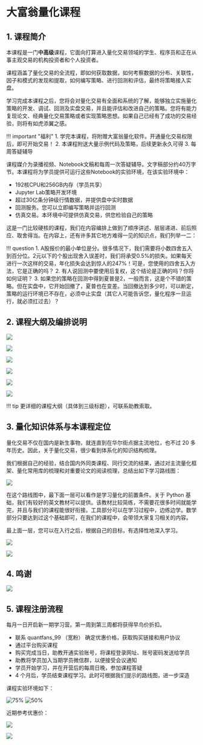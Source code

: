
<h1>大富翁量化课程</h1>

## 1. 课程简介

本课程是一门**中高级**课程，它面向打算进入量化交易领域的学生、程序员和正在从事主观交易的机构投资者和个人投资者。

课程涵盖了量化交易的全流程，即如何获取数据，如何考察数据的分布、关联性，因子和模式的发现和提取，如何编写策略、进行回测和评估，最终将策略接入实盘。

学习完成本课程之后，您将会对量化交易有全面和系统的了解，能够独立实施量化策略的开发、调试、回测及实盘交易，并且能评估和改进自己的策略。您将有能力复现论文、经典量化交易策略或者实现策略思想。如果自己已经有了成功的交易经验，则将有如虎添翼之感。

!!! important "福利"
    1. 学完本课程，将附赠大富翁量化软件。开通量化交易权限后，即可开始交易！
    2. 本课程附送大量示例代码及策略，后续更新永久可得
    3. 每周答疑辅导

课程媒介为录播视频、Notebook文稿和每周一次答疑辅导。文字稿部分约40万字节。本课程将为学员提供可运行这些Notebook的实验环境，在该实验环境中：

* 192核CPU和256GB内存（学员共享）
* Jupyter Lab策略开发环境
* 超过30亿条分钟级行情数据，并提供盘中实时数据
* 回测服务。您可以立即编写策略并运行回测
* 仿真交易。本环境中可提供仿真交易，供您检验自己的策略

这是一门比较硬核的课程，我们在内容编排上做到了顺序讲述、层层递进、前后照应、取舍得当。在内容上，还有许多其它地方难得一见的知识点，我们列举一二：

!!! question
    1. A股报价的最小单位是分。很多情况下，我们需要将小数四舍五入到百分位。2元以下的个股出现舍入误差时，我们将承受0.5%的损失。如果每天进行一次这样的交易，年化损失会达到惊人的247%！可是，您使用的四舍五入方法，它是正确的吗？
    2. 有人说回测中要使用后复权，这个结论是正确的吗？你将如何证明？
    3. 如果您的策略在回测中得到夏普是2，一般而言，这是个不错的策略。但在实盘中，它开始回撤了，夏普也在变差。当回撤达到多少时，可以断定，策略的运行环境已不存在，必须中止实盘（其它人可能告诉您，量化程序一旦运行，就必须扛过去）？

## 2. 课程大纲及编排说明

![](https://images.jieyu.ai/images/2023/10/cheese-course-brochure-1.png)

![](https://images.jieyu.ai/images/2023/10/cheese-course-brochure-2.png)

![](https://images.jieyu.ai/images/2023/10/cheese-course-brochure-3.png)

![](https://images.jieyu.ai/images/2023/10/cheese-course-brochure-4.png)

![](https://images.jieyu.ai/images/2023/10/cheese-course-brochure-5.png)

![](https://images.jieyu.ai/images/2023/10/cheese-course-brochure-6.png)

!!! tip
    更详细的课程大纲（具体到三级标题），可联系助教索取。

## 3. 量化知识体系与本课程定位

量化交易不仅在国内是新生事物，就连直到在华尔街点据主流地位，也不过 20 多年历史。因此，关于量化交易，很少看到体系化的知识结构梳理。

我们根据自己的经验，结合国内外同类课程、同行交流的结果，通过对主流量化框架、量化常用库的梳理和对重要论文的阅读梳理，总结出如下学习<span id="roadmap">路线图</span>：

![](https://images.jieyu.ai/images/2023/10/cheese-course-roadmap.png)

在这个路线图中，最下面一层可以看作是学习量化的前置条件。关于 Python 基础，我们有较好的英文教材可以提供。该教材比较简练，不需要花很多时间就能学完，并且与我们的课程能很好衔接。工具部分可以在学习过程中，边练边学。数学部分只要达到过这个基础即可，在我们的课程中，会带领大家复习相关的内容。

最上面一层，您可以在入行之后，根据自己的目标，有选择性地深入学习。

![](https://images.jieyu.ai/images/2023/10/cheese-course-intro-teacher.png)

![](https://images.jieyu.ai/images/2023/10/cheese-course-intro-ta.png)

## 4. 鸣谢

![](https://images.jieyu.ai/images/2023/10/cheese-course-intro-babt.png)



## 5. 课程注册流程

每月一日开启新一期学习营。第一周到第三周都将获得早鸟价折扣。

* 联系 quantfans_99 （宽粉） 确定优惠价格，获取购买链接和用户协议
* 通过平台购买课程
* 购买完成当日，助教开通实验账号，将课程登录网址、账号密码发送给学员
* 助教将学员加入当期学员微信群，以便接受会议通知
* 学员开始学习，并在开营后的每周日晚，参加课程答疑
* 4 个月后，学员结束课程学习。此时可根据我们提示的路线图，进一步深造

课程实验环境如下：

 ![75%](https://images.jieyu.ai/images/2023/10/welcome-to-zillionare-course.png) 
 ![50%](https://images.jieyu.ai/images/2023/10/cheese-course-lab.png)

近期参考优惠价：

![](https://images.jieyu.ai/images/2023/10/cheese-course-pricing.png)

![](https://images.jieyu.ai/images/2023/10/cheese-course-contact.png)
